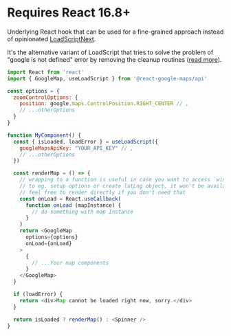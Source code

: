 # Requires React 16.8+

Underlying React hook that can be used for a fine-grained approach instead of opinionated [LoadScriptNext](#loadscriptnext).

It's the alternative variant of LoadScript that tries to solve the problem of "google is not defined" error by removing the cleanup routines ([read more](https://github.com/JustFly1984/react-google-maps-api/pull/143)).

```js static
import React from 'react'
import { GoogleMap, useLoadScript } from '@react-google-maps/api'

const options = {
  zoomControlOptions: {
    position: google.maps.ControlPosition.RIGHT_CENTER // ,
    // ...otherOptions
  }
}

function MyComponent() {
  const { isLoaded, loadError } = useLoadScript({
    googleMapsApiKey: "YOUR_API_KEY" // ,
    // ...otherOptions
  })

  const renderMap = () => {
    // wrapping to a function is useful in case you want to access `window.google`
    // to eg. setup options or create latLng object, it won't be available otherwise
    // feel free to render directly if you don't need that
    const onLoad = React.useCallback(
      function onLoad (mapInstance) {
        // do something with map Instance
      }
    )
    return <GoogleMap
      options={options}
      onLoad={onLoad}
    >
      {
        // ...Your map components
      }
    </GoogleMap>
  }

  if (loadError) {
    return <div>Map cannot be loaded right now, sorry.</div>
  }

  return isLoaded ? renderMap() : <Spinner />
}
```
